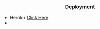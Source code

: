 <h3 align="center">Deployment</h3>

  - Heroku: [Click Here](https://github.com/Badhacker98/Spam_X_bot/blob/main/resources/heroku.md)
  - 
